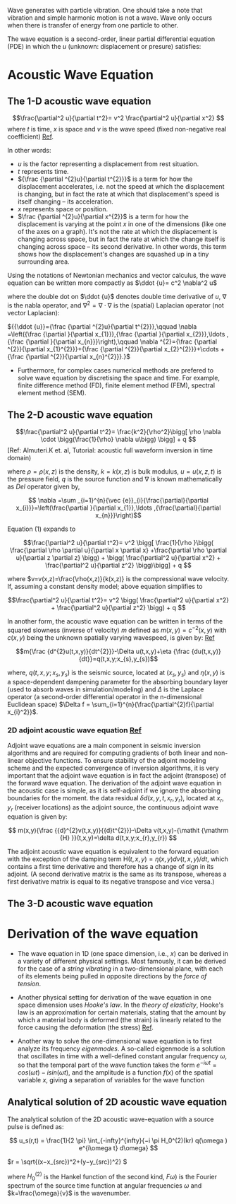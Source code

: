 Wave generates with particle vibration. One should take a note that vibration and simple harmonic motion is not a wave. Wave only occurs when there is transfer of energy from one particle to other.

The wave equation is a second-order, linear partial differential equation (PDE) in which the $u$ (unknown: displacement or presure) satisfies:

# Acoustic Wave Equation

## The 1-D acoustic wave equation

$$\frac{\partial^2 u}{\partial t^2}= v^2 \frac{\partial^2 u}{\partial x^2} $$
where $t$ is time, $x$ is space and $v$ is the wave speed (fixed non-negative real coefficient) [Ref](https://vitalitylearning.medium.com/solving-the-1d-wave-equation-numerical-discretization-190a92c917bc "text title").

In other words:

  + $u$ is the factor representing a displacement from rest situation.
  + $t$ represents time.
  + ${\frac {\partial ^{2}u}{\partial t^{2}}}$ is a term for how the displacement accelerates, i.e. not the speed at which the displacement is changing, but in fact the rate at which that displacement's speed is itself changing – its acceleration. 
  + $x$ represents space or position.
  + $\frac {\partial ^{2}u}{\partial x^{2}}$ is a term for how the displacement is varying at the point $x$ in one of the dimensions (like one of the axes on a graph). It's not the rate at which the displacement is changing across space, but in fact the rate at which the change itself is changing across space – its second derivative. In other words, this term shows how the displacement's changes are squashed up in a tiny surrounding area.

Using the notations of Newtonian mechanics and vector calculus, the wave equation can be written more compactly as $\ddot {u}= c^2 \nabla^2 u$

where the double dot on $\ddot {u}$ denotes double time derivative of $u$, $\nabla$ is the nabla operator, and $\nabla^2 = \nabla \cdot \nabla$ is the (spatial) Laplacian operator (not vector Laplacian):

${{\ddot {u}}={\frac {\partial ^{2}u}{\partial t^{2}}},\qquad \nabla =\left({\frac {\partial }{\partial x_{1}}},{\frac {\partial }{\partial x_{2}}},\ldots ,{\frac {\partial }{\partial x_{n}}}\right),\qquad \nabla ^{2}={\frac {\partial ^{2}}{\partial x_{1}^{2}}}+{\frac {\partial ^{2}}{\partial x_{2}^{2}}}+\cdots +{\frac {\partial ^{2}}{\partial x_{n}^{2}}}.}$

  - Furthermore, for complex cases numerical methods are prefered to solve wave equation by discretising the space and time. For example, finite difference method (FD), finite element method (FEM), spectral element method (SEM).

## The 2-D acoustic wave equation

$$\frac{\partial^2 u}{\partial t^2}= \frac{k^2}{\rho^2}\bigg[ \rho \nabla \cdot \bigg(\frac{1}{\rho} \nabla u\bigg) \bigg] + q $$ [Ref: Almuteri.K et. al, Tutorial: acoustic full waveform inversion in time domain)

where $\rho=\rho(x,z)$ is the density, $k=k(x,z)$ is bulk modulus, $u=u(x,z,t)$ is the pressure field, $q$ is the source function and $\nabla$ is known mathematically as _Del_ operator given by,

$$ \nabla =\sum _{i=1}^{n}{\vec {e}}_{i}{\frac{\partial}{\partial x_{i}}}=\left(\frac{\partial }{\partial x_{1}},\ldots ,{\frac{\partial}{\partial x_{n}}}\right)$$

Equation (1) expands to

$$\frac{\partial^2 u}{\partial t^2}= v^2 \bigg[ \frac{1}{\rho }\bigg( \frac{\partial \rho \partial u}{\partial x \partial x} +\frac{\partial \rho \partial u}{\partial z \partial z} \bigg) + \bigg( \frac{\partial^2 u}{\partial x^2} + \frac{\partial^2 u}{\partial z^2} \bigg)\bigg] + q $$ 

where $v=v(x,z)=\frac{\rho(x,z)}{k(x,z)} is the compressional wave velocity. If, assuming a constant density model; above equation simplifies to

$$\frac{\partial^2 u}{\partial t^2}= v^2 \bigg( \frac{\partial^2 u}{\partial x^2} + \frac{\partial^2 u}{\partial z^2} \bigg) + q $$

In another form, the acoustic wave equation can be written in terms of the squared slowness (inverse of velocity) $m$ defined as $m(x,y)=c^{-2}(x,y)$ with $c(x,y)$ being the unknown spatially varying wavespeed, is given by: [Ref](https://slimgroup.github.io/Devito-Examples/tutorials/TLE_Adjoint/ "text title")

$$m{\frac {d^{2}u(t,x,y)}{dt^{2}}}-\Delta u(t,x,y)+\eta {\frac {du(t,x,y)}{dt}}=q(t,x,y;x_{s},y_{s})$$

where, $q(t,x,y;x_{s},y_{s})$ is the seismic source, located at $(x_{s},y_{s})$ and $\eta (x,y)$ is a space-dependent dampening parameter for the absorbing boundary layer (used to absorb waves in simulation/modeling) and $\Delta$ is the Laplace operator (a second-order differential operator in the n-dimensional Euclidean space) $\Delta f = \sum_{i=1}^{n}{\frac{\partial^{2}f}{\partial x_{i}^2}}$.

### 2D adjoint acoustic wave equation [Ref](https://slimgroup.github.io/Devito-Examples/tutorials/TLE_Adjoint/ "text title")
Adjoint wave equations are a main component in seismic inversion algorithms and are required for computing gradients of both linear and non-linear objective functions. To ensure stability of the adjoint modeling scheme and the expected convergence of inversion algorithms, it is very important that the adjoint wave equation is in fact the adjoint (transpose) of the forward wave equation. The derivation of the adjoint wave equation in the acoustic case is simple, as it is self-adjoint if we ignore the absorbing boundaries for the moment. the data residual $\delta d(x,y,t,x_{r},y_{r})$, located at $x_{r},y_{r}$ (receiver locations) as the adjoint source, the continuous adjoint wave equation is given by:

$$ m(x,y){\frac {{d}^{2}v(t,x,y)}{{d}t^{2}}}-\Delta v(t,x,y)-{\mathit {\mathrm {H} }}(t,x,y)=\delta d(t,x,y;x_{r},y_{r}) $$

The adjoint acoustic wave equation is equivalent to the forward equation with the exception of the damping term ${{\mathrm{H} }}(t,x,y)=\eta (x,y)dv(t,x,y)/dt$, which contains a first time derivative and therefore has a change of sign in its adjoint. (A second derivative matrix is the same as its transpose, whereas a first derivative matrix is equal to its negative transpose and vice versa.)

## The 3-D acoustic wave equation


# Derivation of the wave equation
  - The wave equation in 1D (one space dimension, i.e., $x$) can be derived in a variety of different physical settings. Most famously, it can be derived for the case of a _string vibrating_ in a two-dimensional plane, with each of its elements being pulled in opposite directions by the _force of tension_.

  - Another physical setting for derivation of the wave equation in one space dimension uses _Hooke's law_. In the _theory of elasticity_, Hooke's law is an approximation for certain materials, stating that the amount by which a material body is deformed (the strain) is linearly related to the force causing the deformation (the stress) [Ref](https://en.wikipedia.org/wiki/Wave_equation "text title").

  - Another way to solve the one-dimensional wave equation is to first analyze its frequency _eigenmodes_. A so-called eigenmode is a solution that oscillates in time with a well-defined constant angular frequency $\omega$, so that the temporal part of the wave function takes the form $e^{−i\omega t} = cos(\omega t) − i sin(\omega t)$, and the amplitude is a function $f(x)$ of the spatial variable $x$, giving a separation of variables for the wave function
 
## Analytical solution of 2D acoustic wave equation
The analytical solution of the 2D acoustic wave-equation with a source pulse is defined as:

$$ u_s(r,t) = \frac{1}{2 \pi} \int_{-infty}^{infty}{−i \pi H_0^(2)(kr) q(\omega ) e^{i\omega t}  d\omega} $$

$r = \sqrt{(x−x_{src})^2+(y−y_{src})^2} $

where $H_0^(2)$ is the Hankel function of the second kind, $F\omega )$ is the Fourier spectrum of the source time function at angular frequencies $\omega$ and $k=\frac{\omega}{v}$ is the wavenumber.


